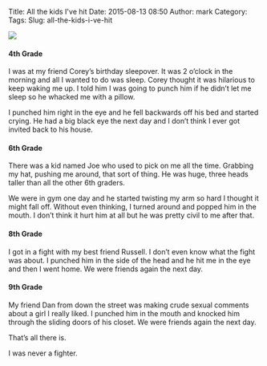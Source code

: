 Title: All the kids I've hit
Date: 2015-08-13 08:50
Author: mark
Category: 
Tags: 
Slug: all-the-kids-i-ve-hit

<img src="https://cdn-images-2.medium.com/max/800/1*iNsUppC4wGL8sW76DoINaQ.jpeg"  />

#### 4th Grade

I was at my friend Corey’s birthday sleepover. It was 2 o’clock in the morning and all I wanted to do was sleep. Corey thought it was hilarious to keep waking me up. I told him I was going to punch him if he didn’t let me sleep so he whacked me with a pillow.

I punched him right in the eye and he fell backwards off his bed and started crying. He had a big black eye the next day and I don’t think I ever got invited back to his house.

#### 6th Grade

There was a kid named Joe who used to pick on me all the time. Grabbing my hat, pushing me around, that sort of thing. He was huge, three heads taller than all the other 6th graders.

We were in gym one day and he started twisting my arm so hard I thought it might fall off. Without even thinking, I turned around and popped him in the mouth. I don’t think it hurt him at all but he was pretty civil to me after that.

#### 8th Grade

I got in a fight with my best friend Russell. I don’t even know what the fight was about. I punched him in the side of the head and he hit me in the eye and then I went home. We were friends again the next day.

#### 9th Grade

My friend Dan from down the street was making crude sexual comments about a girl I really liked. I punched him in the mouth and knocked him through the sliding doors of his closet. We were friends again the next day.

That’s all there is.

I was never a fighter.

